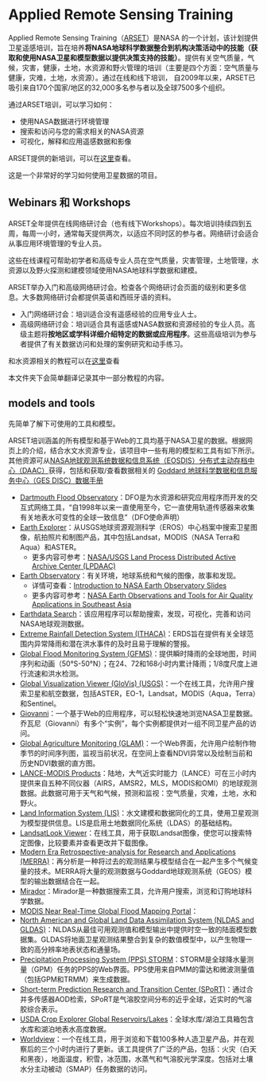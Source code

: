 # Applied Remote Sensing Training

Applied Remote Sensing Training（[ARSET](https://appliedsciences.nasa.gov/what-we-do/capacity-building/arset)）是NASA 的一个计划，该计划提供卫星遥感培训，旨在培养**将NASA地球科学数据整合到机构决策活动中的技能（获取和使用NASA卫星和模型数据以提供决策支持的技能）**。提供有关空气质量，气候，灾害，健康，土地，水资源和野火管理的培训（主要是四个方面：空气质量与健康，灾难，土地，水资源）。通过在线和线下培训， 自2009年以来，ARSET已吸引来自170个国家/地区的32,000多名参与者以及全球7500多个组织。

通过ARSET培训，可以学习如何： 

- 使用NASA数据进行环境管理
- 搜索和访问与您的需求相关的NASA资源
- 可视化，解释和应用遥感数据和影像

ARSET提供的新培训，可以在[这里](https://arset.gsfc.nasa.gov/all/upcoming-arset-trainings)查看。

这是一个非常好的学习如何使用卫星数据的项目。

## Webinars 和 Workshops

ARSET全年提供在线网络研讨会（也有线下Workshops）。每次培训持续四到五周，每周一小时，通常每天提供两次，以适应不同时区的参与者。网络研讨会适合从事应用环境管理的专业人员。

这些在线课程可帮助初学者和高级专业人员在空气质量，灾害管理，土地管理，水资源以及野火探测和建模领域使用NASA地球科学数据和建模。

ARSET举办入门和高级网络研讨会。检查各个网络研讨会页面的级别和更多信息。大多数网络研讨会都提供英语和西班牙语的资料。

- 入门网络研讨会：培训适合没有遥感经验的应用专业人士。
- 高级网络研讨会：培训适合具有遥感或NASA数据和资源经验的专业人员。高级主题将**按地区或学科详细介绍特定的数据或应用程序**。这些高级培训为参与者提供了有关数据访问和处理的案例研究和动手练习。

和水资源相关的教程可以在[这里](https://appliedsciences.nasa.gov/what-we-do/capacity-building/arset/arset-water-resources-trainings)查看

本文件夹下会简单翻译记录其中一部分教程的内容。

## models and tools

先简单了解下可使用的工具和模型。

ARSET培训涵盖的所有模型和基于Web的工具均基于NASA卫星的数据。根据网页上的介绍，结合水文水资源专业，该项目中一些有用的模型和工具有如下所示。其他资源可从[NASA地球观测系统数据和信息系统（EOSDIS）分布式主动存档中心（DAAC）](https://earthdata.nasa.gov/about/daacs)获得，包括和获取/查看数据相关的 [Goddard 地球科学数据和信息服务中心（GES DISC）数据手册](http://disc.sci.gsfc.nasa.gov/recipes/?q=recipe-cookbook)

- [Dartmouth Flood Observatory](http://floodobservatory.colorado.edu)：DFO是为水资源和研究应用程序而开发的交互式网络工具，“自1998年以来一直使用至今，它一直使用轨道传感器来收集有关地表水可变性的全球一致信息”（DFO使命声明）
- [Earth Explorer](http://earthexplorer.usgs.gov)：从USGS地球资源观测科学（EROS）中心档案中搜索卫星图像，航拍照片和制图产品，其中包括Landsat，MODIS（NASA Terra和Aqua）和ASTER。
    - 更多内容可参考：[NASA/USGS Land Process Distributed Active Archive Center (LPDAAC)](https://lpdaac.usgs.gov/)
- [Earth Observatory](http://earthobservatory.nasa.gov)：有关环境，地球系统和气候的图像，故事和发现。 
    - 详情可查看：[Introduction to NASA Earth Observatory Slides](https://arset.gsfc.nasa.gov/sites/default/files/users/SEA_w2_EO.pdf)
    - 更多内容可参考：[NASA Earth Observations and Tools for Air Quality Applications in Southeast Asia](https://arset.gsfc.nasa.gov/airquality/webinars/observations-tools-southeast-asia)
- [Earthdata Search](http://earthdata.nasa.gov)：该应用程序可以帮助搜索，发现，可视化，完善和访问NASA地球观测数据。
- [Extreme Rainfall Detection System (ITHACA)](https://www.ithacaweb.org/)：ERDS旨在提供有关全球范围内异常降雨和潜在洪水事件的及时且易于理解的警报。
- [Global Flood Monitoring System (GFMS)](http://flood.umd.edu)：提供瞬时降雨的全球地图，时间序列和动画（50°S-50°N）；在24、72和168小时内累计降雨；1/8度尺度上进行流速和洪水检测。 
- [Global Visualization Viewer (GloVis) (USGS)](http://glovis.usgs.gov/)：一个在线工具，允许用户搜索卫星和航空数据，包括ASTER，EO-1，Landsat，MODIS（Aqua，Terra）和Sentinel。 
- [Giovanni](http://giovanni.gsfc.nasa.gov)：一个基于Web的应用程序，可以轻松快速地浏览NASA卫星数据。乔瓦尼（Giovanni）有多个“实例”，每个实例都提供对一组不同卫星产品的访问。
- [Global Agriculture Monitoring (GLAM)](http://pekko.geog.umd.edu/usda/test/)：一个Web界面，允许用户绘制作物季节的时间序列图，监视当前状况，在空间上查看NDVI异常以及绘制当前和历史NDVI数据的直方图。
- [LANCE-MODIS Products](https://earthdata.nasa.gov/earth-observation-data/near-real-time)：陆地，大气近实时能力（LANCE）可在三小时内提供来自五种不同仪器（AIRS，AMSR2，MLS，MODIS和OMI）的地球观测数据。此数据可用于天气和气候，预测和监视：空气质量，灾难，土地，水和野火。
- [Land Information System (LIS)](http://lis.gsfc.nasa.gov)：水文建模和数据同化的工具，使用卫星观测为模型提供信息。LIS是启用土地数据同化系统（LDAS）的基础结构。
- [LandsatLook Viewer](http://landsatlook.usgs.gov)：在线工具，用于获取Landsat图像，使您可以搜索特定图像，比较要素并查看更改并下载图像。
- [Modern Era Retrospective-analysis for Research and Applications (MERRA)](https://gmao.gsfc.nasa.gov/reanalysis/MERRA/)：再分析是一种将过去的观测结果与模型结合在一起产生多个气候变量的技术。MERRA将大量的观测数据与Goddard地球观测系统（GEOS）模型的输出数据结合在一起。 
- [Mirador](http://mirador.gsfc.nasa.gov)：Mirador是一种数据搜索工具，允许用户搜索，浏览和订购地球科学数据。 
- [MODIS Near Real-Time Global Flood Mapping Portal](http://oas.gsfc.nasa.gov/floodmap/)：
- [North American and Global Land Data Assimilation System (NLDAS and GLDAS)](http://ldas.gsfc.nasa.gov/)：NLDAS从最佳可用观测值和模型输出中提供时空一致的陆面模型数据集。GLDAS将地面卫星观测结果整合到复杂的数值模型中，以产生物理一致的高分辨率地表状态和通量场。
- [Precipitation Processing System (PPS) STORM](https://storm.pps.eosdis.nasa.gov/storm/)：STORM是全球降水量测量（GPM）任务的PPS的Web界面。PPS使用来自PMM的雷达和微波测量值（包括GPM和TRMM）来生成数据。
- [Short-term Prediction Research and Transition Center (SPoRT)](http://weather.msfc.nasa.gov/sport/)：通过合并多传感器AOD检索，SPoRT是气溶胶空间分布的近乎全球，近实时的气溶胶综合表示。 
- [USDA Crop Explorer Global Reservoirs/Lakes](https://ipad.fas.usda.gov/cropexplorer/global_reservoir/)：全球水库/湖泊工具箱包含水库和湖泊地表水高度数据。 
- [Worldview](https://earthdata.nasa.gov/labs/worldview)：一个在线工具，用于浏览和下载100多种人造卫星产品，并在观察后的三个小时内进行了更新。该工具提供了广泛的产品，包括：火灾（白天和黑夜），地面温度，积雪，冰范围，水蒸气和气溶胶光学深度。包括对土壤水分主动被动（SMAP）任务数据的访问。 
